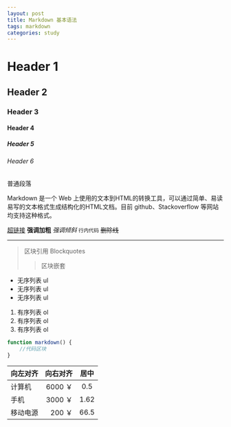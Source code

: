```yaml
---
layout: post
title: Markdown 基本语法
tags: markdown
categories: study
---
```


# Header 1
## Header 2
### Header 3
#### Header 4
##### Header 5
######  Header 6

普通段落

Markdown 是一个 Web 上使用的文本到HTML的转换工具，可以通过简单、易读易写的文本格式生成结构化的HTML文档。目前 github、Stackoverflow 等网站均支持这种格式。

[超链接](http://jeanys.github.io/ "link")
**强调加粗**
*强调倾斜*
`行内代码`
~~删除线~~

--------------------------------------

> 区块引用 Blockquotes
> > 区块嵌套

+ 无序列表 ul
+ 无序列表 ul
+ 无序列表 ul

1. 有序列表 ol
2. 有序列表 ol
3. 有序列表 ol

```javascript
function markdown() {
    //代码区块
}
```

| 向左对齐  | 向右对齐 | 居中 |
| :-------- | --------:| :--: |
| 计算机    |  6000 ￥ | 0.5  |
| 手机      |  3000 ￥ | 1.62 |
| 移动电源  |   200 ￥ | 66.5 |

